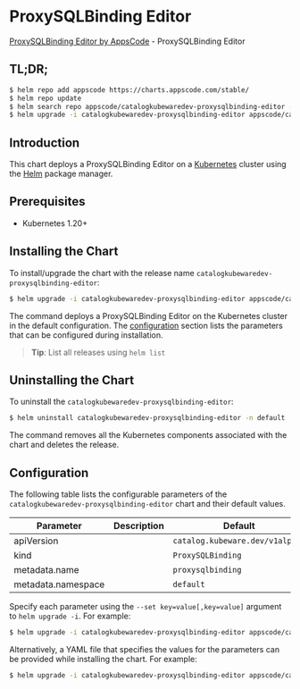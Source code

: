 # ProxySQLBinding Editor

[ProxySQLBinding Editor by AppsCode](https://byte.builders) - ProxySQLBinding Editor

## TL;DR;

```bash
$ helm repo add appscode https://charts.appscode.com/stable/
$ helm repo update
$ helm search repo appscode/catalogkubewaredev-proxysqlbinding-editor --version=v0.14.0
$ helm upgrade -i catalogkubewaredev-proxysqlbinding-editor appscode/catalogkubewaredev-proxysqlbinding-editor -n default --create-namespace --version=v0.14.0
```

## Introduction

This chart deploys a ProxySQLBinding Editor on a [Kubernetes](http://kubernetes.io) cluster using the [Helm](https://helm.sh) package manager.

## Prerequisites

- Kubernetes 1.20+

## Installing the Chart

To install/upgrade the chart with the release name `catalogkubewaredev-proxysqlbinding-editor`:

```bash
$ helm upgrade -i catalogkubewaredev-proxysqlbinding-editor appscode/catalogkubewaredev-proxysqlbinding-editor -n default --create-namespace --version=v0.14.0
```

The command deploys a ProxySQLBinding Editor on the Kubernetes cluster in the default configuration. The [configuration](#configuration) section lists the parameters that can be configured during installation.

> **Tip**: List all releases using `helm list`

## Uninstalling the Chart

To uninstall the `catalogkubewaredev-proxysqlbinding-editor`:

```bash
$ helm uninstall catalogkubewaredev-proxysqlbinding-editor -n default
```

The command removes all the Kubernetes components associated with the chart and deletes the release.

## Configuration

The following table lists the configurable parameters of the `catalogkubewaredev-proxysqlbinding-editor` chart and their default values.

|     Parameter      | Description |                  Default                   |
|--------------------|-------------|--------------------------------------------|
| apiVersion         |             | <code>catalog.kubeware.dev/v1alpha1</code> |
| kind               |             | <code>ProxySQLBinding</code>               |
| metadata.name      |             | <code>proxysqlbinding</code>               |
| metadata.namespace |             | <code>default</code>                       |


Specify each parameter using the `--set key=value[,key=value]` argument to `helm upgrade -i`. For example:

```bash
$ helm upgrade -i catalogkubewaredev-proxysqlbinding-editor appscode/catalogkubewaredev-proxysqlbinding-editor -n default --create-namespace --version=v0.14.0 --set apiVersion=catalog.kubeware.dev/v1alpha1
```

Alternatively, a YAML file that specifies the values for the parameters can be provided while
installing the chart. For example:

```bash
$ helm upgrade -i catalogkubewaredev-proxysqlbinding-editor appscode/catalogkubewaredev-proxysqlbinding-editor -n default --create-namespace --version=v0.14.0 --values values.yaml
```
